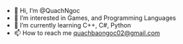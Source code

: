 - 👋 Hi, I’m @QuachNgoc
- 👀 I’m interested in Games, and Programming Languages
- 🌱 I’m currently learning C++, C#, Python
- 📫 How to reach me quachbaongoc02@gmail.com

<!---
QuachNgoc/QuachNgoc is a ✨ special ✨ repository because its `README.md` (this file) appears on your GitHub profile.
You can click the Preview link to take a look at your changes.
--->
